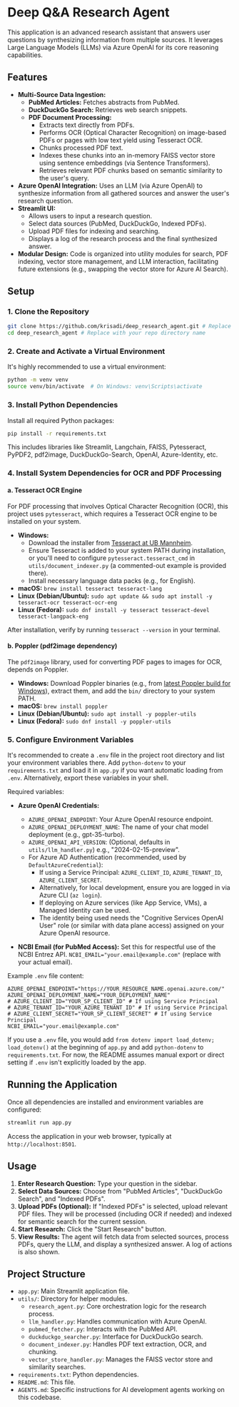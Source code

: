 # Deep Q&A Research Agent

This application is an advanced research assistant that answers user questions by synthesizing information from multiple sources. It leverages Large Language Models (LLMs) via Azure OpenAI for its core reasoning capabilities.

## Features

-   **Multi-Source Data Ingestion:**
    -   **PubMed Articles:** Fetches abstracts from PubMed.
    -   **DuckDuckGo Search:** Retrieves web search snippets.
    -   **PDF Document Processing:**
        -   Extracts text directly from PDFs.
        -   Performs OCR (Optical Character Recognition) on image-based PDFs or pages with low text yield using Tesseract OCR.
        -   Chunks processed PDF text.
        -   Indexes these chunks into an in-memory FAISS vector store using sentence embeddings (via Sentence Transformers).
        -   Retrieves relevant PDF chunks based on semantic similarity to the user's query.
-   **Azure OpenAI Integration:** Uses an LLM (via Azure OpenAI) to synthesize information from all gathered sources and answer the user's research question.
-   **Streamlit UI:**
    -   Allows users to input a research question.
    -   Select data sources (PubMed, DuckDuckGo, Indexed PDFs).
    -   Upload PDF files for indexing and searching.
    -   Displays a log of the research process and the final synthesized answer.
-   **Modular Design:** Code is organized into utility modules for search, PDF indexing, vector store management, and LLM interaction, facilitating future extensions (e.g., swapping the vector store for Azure AI Search).

## Setup

### 1. Clone the Repository
```bash
git clone https://github.com/krisadi/deep_research_agent.git # Replace with your repo URL
cd deep_research_agent # Replace with your repo directory name
```

### 2. Create and Activate a Virtual Environment
It's highly recommended to use a virtual environment:
```bash
python -m venv venv
source venv/bin/activate  # On Windows: venv\Scripts\activate
```

### 3. Install Python Dependencies
Install all required Python packages:
```bash
pip install -r requirements.txt
```
This includes libraries like Streamlit, Langchain, FAISS, Pytesseract, PyPDF2, pdf2image, DuckDuckGo-Search, OpenAI, Azure-Identity, etc.

### 4. Install System Dependencies for OCR and PDF Processing

#### a. Tesseract OCR Engine
For PDF processing that involves Optical Character Recognition (OCR), this project uses `pytesseract`, which requires a Tesseract OCR engine to be installed on your system.
*   **Windows:**
    *   Download the installer from [Tesseract at UB Mannheim](https://github.com/UB-Mannheim/tesseract/wiki).
    *   Ensure Tesseract is added to your system PATH during installation, or you'll need to configure `pytesseract.tesseract_cmd` in `utils/document_indexer.py` (a commented-out example is provided there).
    *   Install necessary language data packs (e.g., for English).
*   **macOS:** `brew install tesseract tesseract-lang`
*   **Linux (Debian/Ubuntu):** `sudo apt update && sudo apt install -y tesseract-ocr tesseract-ocr-eng`
*   **Linux (Fedora):** `sudo dnf install -y tesseract tesseract-devel tesseract-langpack-eng`

After installation, verify by running `tesseract --version` in your terminal.

#### b. Poppler (pdf2image dependency)
The `pdf2image` library, used for converting PDF pages to images for OCR, depends on Poppler.
*   **Windows:** Download Poppler binaries (e.g., from [latest Poppler build for Windows](http://blog.alivate.com.au/poppler-windows/)), extract them, and add the `bin/` directory to your system PATH.
*   **macOS:** `brew install poppler`
*   **Linux (Debian/Ubuntu):** `sudo apt install -y poppler-utils`
*   **Linux (Fedora):** `sudo dnf install -y poppler-utils`

### 5. Configure Environment Variables

It's recommended to create a `.env` file in the project root directory and list your environment variables there. Add `python-dotenv` to your `requirements.txt` and load it in `app.py` if you want automatic loading from `.env`. Alternatively, export these variables in your shell.

Required variables:

*   **Azure OpenAI Credentials:**
    *   `AZURE_OPENAI_ENDPOINT`: Your Azure OpenAI resource endpoint.
    *   `AZURE_OPENAI_DEPLOYMENT_NAME`: The name of your chat model deployment (e.g., gpt-35-turbo).
    *   `AZURE_OPENAI_API_VERSION`: (Optional, defaults in `utils/llm_handler.py`) e.g., "2024-02-15-preview".
    *   For Azure AD Authentication (recommended, used by `DefaultAzureCredential`):
        *   If using a Service Principal: `AZURE_CLIENT_ID`, `AZURE_TENANT_ID`, `AZURE_CLIENT_SECRET`.
        *   Alternatively, for local development, ensure you are logged in via Azure CLI (`az login`).
        *   If deploying on Azure services (like App Service, VMs), a Managed Identity can be used.
        *   The identity being used needs the "Cognitive Services OpenAI User" role (or similar with data plane access) assigned on your Azure OpenAI resource.

*   **NCBI Email (for PubMed Access):**
    Set this for respectful use of the NCBI Entrez API.
    `NCBI_EMAIL="your.email@example.com"` (replace with your actual email).

Example `.env` file content:
```env
AZURE_OPENAI_ENDPOINT="https://YOUR_RESOURCE_NAME.openai.azure.com/"
AZURE_OPENAI_DEPLOYMENT_NAME="YOUR_DEPLOYMENT_NAME"
# AZURE_CLIENT_ID="YOUR_SP_CLIENT_ID" # If using Service Principal
# AZURE_TENANT_ID="YOUR_AZURE_TENANT_ID" # If using Service Principal
# AZURE_CLIENT_SECRET="YOUR_SP_CLIENT_SECRET" # If using Service Principal
NCBI_EMAIL="your.email@example.com"
```
If you use a `.env` file, you would add `from dotenv import load_dotenv; load_dotenv()` at the beginning of `app.py` and add `python-dotenv` to `requirements.txt`. For now, the README assumes manual export or direct setting if `.env` isn't explicitly loaded by the app.

## Running the Application
Once all dependencies are installed and environment variables are configured:
```bash
streamlit run app.py
```
Access the application in your web browser, typically at `http://localhost:8501`.

## Usage
1.  **Enter Research Question:** Type your question in the sidebar.
2.  **Select Data Sources:** Choose from "PubMed Articles", "DuckDuckGo Search", and "Indexed PDFs".
3.  **Upload PDFs (Optional):** If "Indexed PDFs" is selected, upload relevant PDF files. They will be processed (including OCR if needed) and indexed for semantic search for the current session.
4.  **Start Research:** Click the "Start Research" button.
5.  **View Results:** The agent will fetch data from selected sources, process PDFs, query the LLM, and display a synthesized answer. A log of actions is also shown.

## Project Structure
-   `app.py`: Main Streamlit application file.
-   `utils/`: Directory for helper modules.
    -   `research_agent.py`: Core orchestration logic for the research process.
    -   `llm_handler.py`: Handles communication with Azure OpenAI.
    -   `pubmed_fetcher.py`: Interacts with the PubMed API.
    -   `duckduckgo_searcher.py`: Interface for DuckDuckGo search.
    -   `document_indexer.py`: Handles PDF text extraction, OCR, and chunking.
    -   `vector_store_handler.py`: Manages the FAISS vector store and similarity searches.
-   `requirements.txt`: Python dependencies.
-   `README.md`: This file.
-   `AGENTS.md`: Specific instructions for AI development agents working on this codebase.

```
